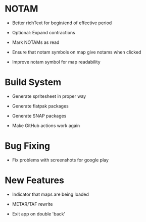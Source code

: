 # NOTAM

* Better richText for begin/end of effective period

* Optional: Expand contractions

* Mark NOTAMs as read

* Ensure that notam symbols on map give notams when clicked

* Improve notam symbol for map readability



# Build System

* Generate spritesheet in proper way

* Generate flatpak packages

* Generate SNAP packages

* Make GitHub actions work again


# Bug Fixing

* Fix problems with screenshots for google play


# New Features

* Indicator that maps are being loaded

* METAR/TAF rewrite

* Exit app on double 'back'
